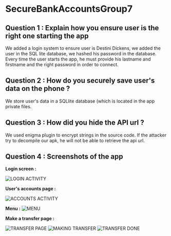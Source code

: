 # SecureBankAccountsGroup7

## Question 1 : Explain how you ensure user is the right one starting the app

We added a login system to ensure user is Destini Dickens, we added the user in the SQL lite database, we hashed his password in the database.
Every time the user starts the app, he must provide his lastname and firstname and the right password in order to connect.

## Question 2 : How do you securely save user's data on the phone ?

We store user's data in a SQLlite database (which is located in the app private files.

## Question 3 : How did you hide the API url ?

We used enigma plugin to encrypt strings in the source code. If the attacker try to decompile our apk, he will not be able to retrieve the api url.

## Question 4 : Screenshots of the app

**Login screen :**

![LOGIN ACTIVITY](/images/1.PNG)

**User's accounts page :**

![ACCOUNTS ACTIVITY](/images/2.PNG)

**Menu :**
![MENU](/images/3.PNG)

**Make a transfer page :**

![TRANSFER PAGE](/images/4.PNG)
![MAKING TRANSFER](/images/5.PNG)
![TRANSFER DONE](/images/6.PNG)

